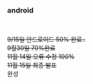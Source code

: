 
### android 

<br>

~~9/15일 안드로이드 50% 완료..~~ <br>
~~9월30일 70%완료~~ <br>
~~11월 14일 오류 수정 100%~~<br>
~~11월 15일 최종 발표~~<br>
완성

